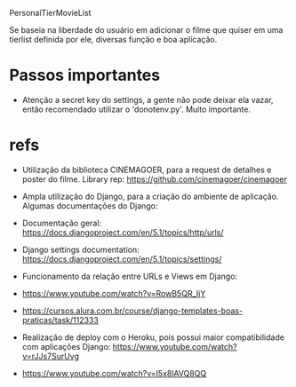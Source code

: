 PersonalTierMovieList

Se baseia na liberdade do usuário em adicionar o filme que quiser em uma tierlist definida por ele, diversas função e boa aplicação.

# Passos importantes

- Atenção a secret key do settings, a gente não pode deixar ela vazar, então recomendado utilizar o 'donotenv.py'. Muito importante.

# refs
- Utilização da biblioteca CINEMAGOER, para a request de detalhes e poster do filme.
Library rep: https://github.com/cinemagoer/cinemagoer

- Ampla utilização do Django, para a criação do ambiente de aplicação. Algumas documentações do Django:
- Documentação geral: https://docs.djangoproject.com/en/5.1/topics/http/urls/
- Django settings documentation: https://docs.djangoproject.com/en/5.1/topics/settings/

- Funcionamento da relação entre URLs e Views em Django:
- https://www.youtube.com/watch?v=RowB5QR_IjY
- https://cursos.alura.com.br/course/django-templates-boas-praticas/task/112333
- Realização de deploy com o Heroku, pois possui maior compatibilidade com aplicações Django: https://www.youtube.com/watch?v=rJJs7SurUvg
- https://www.youtube.com/watch?v=I5x8lAVQ8QQ

